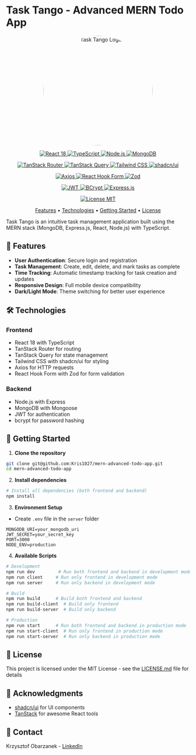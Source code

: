 # Task Tango - Advanced MERN Todo App

<div align="center">
<img src="./client/public/task-tango-logo.png" alt="Task Tango Logo" width="300" height="300" style="border-radius: 50%"/>

<!-- Main Tech Stack -->
<p>
  <a href="https://reactjs.org/">
    <img src="https://img.shields.io/badge/React-v18.2-%2361DAFB.svg?style=for-the-badge&logo=react&logoColor=black" alt="React 18"/>
  </a>
  <a href="https://www.typescriptlang.org/">
    <img src="https://img.shields.io/badge/TypeScript-v5.0-%23007ACC.svg?style=for-the-badge&logo=typescript&logoColor=white" alt="TypeScript"/>
  </a>
  <a href="https://nodejs.org/">
    <img src="https://img.shields.io/badge/Node.js-v18.x-%23339933.svg?style=for-the-badge&logo=node.js&logoColor=white" alt="Node.js"/>
  </a>
  <a href="https://www.mongodb.com/">
    <img src="https://img.shields.io/badge/MongoDB-v6.0-%2347A248.svg?style=for-the-badge&logo=mongodb&logoColor=white" alt="MongoDB"/>
  </a>
</p>

<!-- Frontend Dependencies -->
<p>
  <a href="https://tanstack.com/router/latest">
    <img src="https://img.shields.io/badge/TanStack%20Router-v1.15-%23FF4154.svg?style=for-the-badge&logo=react-router&logoColor=white" alt="TanStack Router"/>
  </a>
  <a href="https://tanstack.com/query/latest">
    <img src="https://img.shields.io/badge/TanStack%20Query-v5.0-%23FF4154.svg?style=for-the-badge&logo=react-query&logoColor=white" alt="TanStack Query"/>
  </a>
  <a href="https://tailwindcss.com/">
    <img src="https://img.shields.io/badge/Tailwind%20CSS-v3.4-%2306B6D4.svg?style=for-the-badge&logo=tailwind-css&logoColor=white" alt="Tailwind CSS"/>
  </a>
  <a href="https://ui.shadcn.com/">
    <img src="https://img.shields.io/badge/shadcn%2Fui-latest-%23000000.svg?style=for-the-badge&logo=shadcnui&logoColor=white" alt="shadcn/ui"/>
  </a>
</p>

<!-- Additional Tools -->
<p>
  <a href="https://axios-http.com/">
    <img src="https://img.shields.io/badge/Axios-v1.6-%235A29E4.svg?style=for-the-badge&logo=axios&logoColor=white" alt="Axios"/>
  </a>
  <a href="https://www.npmjs.com/package/react-hook-form">
    <img src="https://img.shields.io/badge/React%20Hook%20Form-v7.49-%23EC5990.svg?style=for-the-badge&logo=react-hook-form&logoColor=white" alt="React Hook Form"/>
  </a>
  <a href="https://zod.dev/">
    <img src="https://img.shields.io/badge/Zod-v3.22-%233068B7.svg?style=for-the-badge&logo=zod&logoColor=white" alt="Zod"/>
  </a>
</p>

<!-- Authentication & Security -->
<p>
  <a href="https://jwt.io/">
    <img src="https://img.shields.io/badge/JWT-latest-black?style=for-the-badge&logo=JSON%20web%20tokens" alt="JWT"/>
  </a>
  <a href="https://www.npmjs.com/package/bcrypt">
    <img src="https://img.shields.io/badge/BCrypt-v5.1-%23404d59.svg?style=for-the-badge" alt="BCrypt"/>
  </a>
  <a href="https://expressjs.com/">
    <img src="https://img.shields.io/badge/Express.js-v4.18-%23404d59.svg?style=for-the-badge&logo=express&logoColor=white" alt="Express.js"/>
  </a>
</p>

<!-- License -->
<p>
  <a href="https://opensource.org/licenses/MIT">
    <img src="https://img.shields.io/badge/License-MIT-blue.svg?style=for-the-badge" alt="License MIT"/>
  </a>
</p>

</div>

<!-- Add quick links for easy navigation -->
<div align="center">
  <a href="#-features">Features</a> •
  <a href="#%EF%B8%8F-technologies">Technologies</a> •
  <a href="#-getting-started">Getting Started</a> •
  <a href="#-license">License</a>
</div>

Task Tango is an intuitive task management application built using the MERN stack (MongoDB, Express.js, React, Node.js) with TypeScript.

## 🌟 Features

- **User Authentication**: Secure login and registration
- **Task Management**: Create, edit, delete, and mark tasks as complete
- **Time Tracking**: Automatic timestamp tracking for task creation and updates
- **Responsive Design**: Full mobile device compatibility
- **Dark/Light Mode**: Theme switching for better user experience

## 🛠️ Technologies

### Frontend

- React 18 with TypeScript
- TanStack Router for routing
- TanStack Query for state management
- Tailwind CSS with shadcn/ui for styling
- Axios for HTTP requests
- React Hook Form with Zod for form validation

### Backend

- Node.js with Express
- MongoDB with Mongoose
- JWT for authentication
- bcrypt for password hashing

## 🚀 Getting Started

1. **Clone the repository**

```bash
git clone git@github.com:Kris1027/mern-advanced-todo-app.git
cd mern-advanced-todo-app
```

2. **Install dependencies**

```bash
# Install all dependencies (both frontend and backend)
npm install
```

3. **Environment Setup**

- Create `.env` file in the `server` folder

```env
MONGODB_URI=your_mongodb_uri
JWT_SECRET=your_secret_key
PORT=3000
NODE_ENV=production
```

4. **Available Scripts**

```bash
# Development
npm run dev         # Run both frontend and backend in development mode
npm run client     # Run only frontend in development mode
npm run server     # Run only backend in development mode

# Build
npm run build      # Build both frontend and backend
npm run build-client  # Build only frontend
npm run build-server  # Build only backend

# Production
npm run start      # Run both frontend and backend in production mode
npm run start-client  # Run only frontend in production mode
npm run start-server  # Run only backend in production mode
```

## 📝 License

This project is licensed under the MIT License - see the [LICENSE.md](LICENSE.md) file for details

## 👏 Acknowledgments

- [shadcn/ui](https://ui.shadcn.com/) for UI components
- [TanStack](https://tanstack.com/) for awesome React tools

## 📧 Contact

Krzysztof Obarzanek - [LinkedIn](https://www.linkedin.com/in/krzysztof-obarzanek/)
